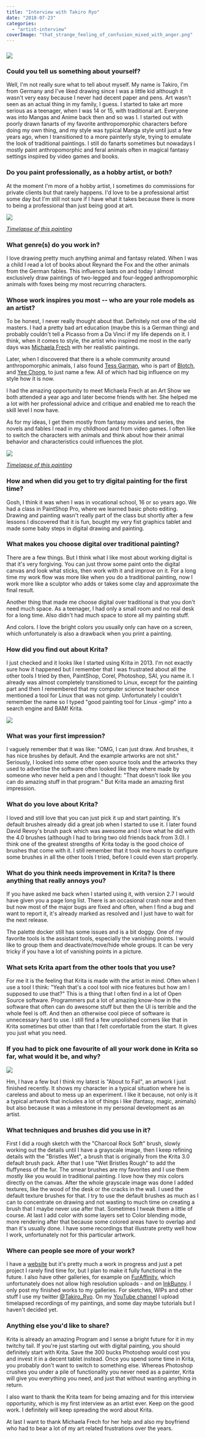 ```yaml
---
title: "Interview with Takiro Ryo"
date: "2018-07-23"
categories: 
  - "artist-interview"
coverImage: "that_strange_feeling_of_confusion_mixed_with_anger.png"
---
```


### ![](../images/friend_or_foe.png)

### Could you tell us something about yourself?

Well, I'm not really sure what to tell about myself. My name is Takiro, I'm from Germany and I've liked drawing since I was a little kid although it wasn't very easy because I never had decent paper and pens. Art wasn't seen as an actual thing in my family, I guess. I started to take art more serious as a teenager, when I was 14 or 15, with traditional art. Everyone was into Mangas and Anime back then and so was I. I started out with poorly drawn fanarts of my favorite anthropomorphic characters before doing my own thing, and my style was typical Manga style until just a few years ago, when I transitioned to a more painterly style, trying to emulate the look of traditional paintings. I still do fanarts sometimes but nowadays I mostly paint anthropomorphic and feral animals often in magical fantasy settings inspired by video games and books.

### Do you paint professionally, as a hobby artist, or both?

At the moment I'm more of a hobby artist, I sometimes do commissions for private clients but that rarely happens. I'd love to be a professional artist some day but I'm still not sure if I have what it takes because there is more to being a professional than just being good at art.

![](../images/nyaaas_lickable_paws.png)

[_Timelapse of this painting_](https://youtu.be/tjTwyvMEPs0)

### What genre(s) do you work in?

I love drawing pretty much anything animal and fantasy related. When I was a child I read a lot of books about Reynard the Fox and the other animals from the German fables. This influence lasts on and today I almost exclusively draw paintings of two-legged and four-legged anthropomorphic animals with foxes being my most recurring characters.

### Whose work inspires you most -- who are your role models as an artist?

To be honest, I never really thought about that. Definitely not one of the old masters. I had a pretty bad art education (maybe this is a German thing) and probably couldn't tell a Picasso from a Da Vinci if my life depends on it. I think, when it comes to style, the artist who inspired me most in the early days was [Michaela Frech](http://michaela-frech.de) with her realistic paintings.

Later, when I discovered that there is a whole community around anthropomorphic animals, I also found [Tess Garman](http://tessgarman.tumblr.com/), who is part of [Blotch](http://www.screwbald.com/?page_id=16), and [Yee Chong](https://www.instagram.com/art_of_silverfox/), to just name a few. All of which had big influence on my style how it is now.

I had the amazing opportunity to meet Michaela Frech at an Art Show we both attended a year ago and later become friends with her. She helped me a lot with her professional advice and critique and enabled me to reach the skill level I now have.

As for my ideas, I get them mostly from fantasy movies and series, the novels and fables I read in my childhood and from video games. I often like to switch the characters with animals and think about how their animal behavior and characteristics could influences the plot.

![](../images/sightseeing_flight.png)

[_Timelapse of this painting_](https://youtu.be/1add1PDIQR0)

### How and when did you get to try digital painting for the first time?

Gosh, I think it was when I was in vocational school, 16 or so years ago. We had a class in PaintShop Pro, where we learned basic photo editing. Drawing and painting wasn't really part of the class but shortly after a few lessons I discovered that it is fun, bought my very fist graphics tablet and made some baby steps in digital drawing and painting.

### What makes you choose digital over traditional painting?

There are a few things. But I think what I like most about working digital is that it's very forgiving. You can just throw some paint onto the digital canvas and look what sticks, then work with it and improve on it. For a long time my work flow was more like when you do a traditional painting, now I work more like a sculptor who adds or takes some clay and approximate the final result.

Another thing that made me choose digital over traditional is that you don't need much space. As a teenager, I had only a small room and no real desk for a long time. Also didn't had much space to store all my painting stuff.

And colors. I love the bright colors you usually only can have on a screen, which unfortunately is also a drawback when you print a painting.

### How did you find out about Krita?

I just checked and it looks like I started using Krita in 2013. I'm not exactly sure how it happened but I remember that I was frustrated about all the other tools I tried by then, PaintShop, Corel, Photoshop, SAI, you name it. I already was almost completely transitioned to Linux, except for the painting part and then I remembered that my computer science teacher once mentioned a tool for Linux that was not gimp. Unfortunately I couldn't remember the name so I typed "good painting tool for Linux -gimp" into a search engine and BAM! Krita.

![](../images/dont_let_go_we_almost_have_one.png)

### What was your first impression?

I vaguely remember that it was like: "OMG, I can just draw. And brushes, it has nice brushes by default. And the example artworks are not shit." Seriously, I looked into some other open source tools and the artworks they used to advertise the software often looked like they where made by someone who never held a pen and I thought: "That doesn't look like you can do amazing stuff in that program." But Krita made an amazing first impression.

### What do you love about Krita?

I loved and still love that you can just pick it up and start painting. It's default brushes already did a great job when I started to use it. I later found David Revoy's brush pack which was awesome and I love what he did with the 4.0 brushes (although I had to bring two old friends back from 3.0). I think one of the greatest strengths of Krita today is the good choice of brushes that come with it. I still remember that it took me hours to configure some brushes in all the other tools I tried, before I could even start properly.

### What do you think needs improvement in Krita? Is there anything that really annoys you?

If you have asked me back when I started using it, with version 2.7 I would have given you a page long list. There is an occasional crash now and then but now most of the major bugs are fixed and often, when I find a bug and want to report it, it's already marked as resolved and I just have to wait for the next release.

The palette docker still has some issues and is a bit doggy. One of my favorite tools is the assistant tools, especially the vanishing points. I would like to group them and deactivate/move/hide whole groups. It can be very tricky if you have a lot of vanishing points in a picture.

### What sets Krita apart from the other tools that you use?

For me it is the feeling that Krita is made with the artist in mind. Often when I use a tool I think: "Yeah that's a cool tool with nice features but how am I supposed to use that?" This is a thing that I often find in a lot of Open Source software. Programmers put a lot of amazing know-how in the software that often can do awesome stuff but then the UI is terrible and the whole feel is off. And then an otherwise cool piece of software is unnecessary hard to use. I still find a few unpolished corners like that in Krita sometimes but other than that I felt comfortable from the start. It gives you just what you need.

### If you had to pick one favourite of all your work done in Krita so far, what would it be, and why?

![](../images/about_to_fail.png)

Hm, I have a few but I think my latest is "About to Fail", an artwork I just finished recently. It shows my character in a typical situation where he is careless and about to mess up an experiment. I like it because, not only is it a typical artwork that includes a lot of things i like (fantasy, magic, animals) but also because it was a milestone in my personal development as an artist.

### What techniques and brushes did you use in it?

First I did a rough sketch with the "Charcoal Rock Soft" brush, slowly working out the details until I have a grayscale image, then I keep refining details with the "Bristles Wet", a brush that is originally from the Krita 3.0 default brush pack. After that I use "Wet Bristles Rough" to add the fluffyness of the fur. The smear brushes are my favorites and I use them mostly like you would in traditional painting. I love how they mix colors directly on the canvas. After the whole grayscale image was done I added textures, like the wood of the desk or the cracks in the wall. I used the default texture brushes for that. I try to use the default brushes as much as I can to concentrate on drawing and not wasting to much time on creating a brush that I maybe never use after that. Sometimes I tweak them a little of course. At last I add color with some layers set to Color blending mode, more rendering after that because some colored areas have to overlap and than it's usually done. I have some recordings that illustrate pretty well how I work, unfortunately not for this particular artwork.

### Where can people see more of your work?

I have a [website](http://gelbfuchs.com) but it's pretty much a work in progress and just a pet project I rarely find time for, but I plan to make it fully functional in the future. I also have other galleries, for example on [FurAffinity,](https://www.furaffinity.net/gallery/takiro/) which unfortunately does not allow high resolution uploads - and on [InkBunny](https://inkbunny.net/gallery/Takiro). I only post my finished works to my galleries. For sketches, WIPs and other stuff I use my twitter [@Takiro\_Ryo](https://twitter.com/Takiro_Ryo). On my [YouTube channel](https://www.youtube.com/user/TakiroRyo) I upload timelapsed recordings of my paintings, and some day maybe tutorials but I haven't decided yet.

### Anything else you'd like to share?

Krita is already an amazing Program and I sense a bright future for it in my twitchy tail. If you're just starting out with digital painting, you should definitely start with Krita. Save the 300 bucks Photoshop would cost you and invest it in a decent tablet instead. Once you spend some time in Krita, you probably don't want to switch to something else. Whereas Photoshop crushes you under a pile of functionality you never need as a painter, Krita will give you everything you need, and just that without wanting anything in return.

I also want to thank the Krita team for being amazing and for this interview opportunity, which is my first interview as an artist ever. Keep on the good work. I definitely will keep spreading the word about Krita.

At last I want to thank Michaela Frech for her help and also my boyfriend who had to bear a lot of my art related frustrations over the years.
